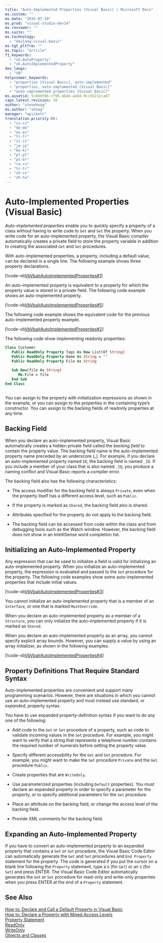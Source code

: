 ```yaml
---
title: "Auto-Implemented Properties (Visual Basic) | Microsoft Docs"
ms.custom: ""
ms.date: "2015-07-20"
ms.prod: "visual-studio-dev14"
ms.reviewer: ""
ms.suite: ""
ms.technology: 
  - "devlang-visual-basic"
ms.tgt_pltfrm: ""
ms.topic: "article"
f1_keywords: 
  - "vb.AutoProperty"
  - "vb.AutoImplementedProperty"
dev_langs: 
  - "VB"
helpviewer_keywords: 
  - "properties [Visual Basic], auto-implemented"
  - "properties, auto-implemented [Visual Basic]"
  - "auto-implemented properties [Visual Basic]"
ms.assetid: 5c669f0b-cf95-4b4e-ae84-9cc55212ca87
caps.latest.revision: 20
author: "stevehoag"
ms.author: "shoag"
manager: "wpickett"
translation.priority.ht: 
  - "cs-cz"
  - "de-de"
  - "es-es"
  - "fr-fr"
  - "it-it"
  - "ja-jp"
  - "ko-kr"
  - "pl-pl"
  - "pt-br"
  - "ru-ru"
  - "tr-tr"
  - "zh-cn"
  - "zh-tw"
---
```

# Auto-Implemented Properties (Visual Basic)
*Auto-implemented properties* enable you to quickly specify a property of a class without having to write code to `Get` and `Set` the property. When you write code for an auto-implemented property, the Visual Basic compiler automatically creates a private field to store the property variable in addition to creating the associated `Get` and `Set` procedures.  
  
 With auto-implemented properties, a property, including a default value, can be declared in a single line. The following example shows three property declarations.  
  
 [!code-vb[VbVbalrAutoImplementedProperties#1](../../../visual-basic/language-reference/procedures/codesnippet/VisualBasic/auto-implemented-properties_1.vb)]  
  
 An auto-implemented property is equivalent to a property for which the property value is stored in a private field. The following code example shows an auto-implemented property.  
  
 [!code-vb[VbVbalrAutoImplementedProperties#5](../../../visual-basic/language-reference/procedures/codesnippet/VisualBasic/auto-implemented-properties_2.vb)]  
  
 The following code example shows the equivalent code for the previous auto-implemented property example.  
  
 [!code-vb[VbVbalrAutoImplementedProperties#2](../../../visual-basic/language-reference/procedures/codesnippet/VisualBasic/auto-implemented-properties_3.vb)]  
  
 The following code show implementing readonly properties:  
  
```vb  
Class Customer  
   Public ReadOnly Property Tags As New List(Of String)  
   Public ReadOnly Property Name As String = ""  
   Public ReadOnly Property File As String  
  
   Sub New(file As String)  
      Me.File = file  
   End Sub  
End Class  
  
```  
  
 You can assign to the property with initialization expressions as shown in the example, or you can assign to the properties in the containing type’s constructor.  You can assign to the backing fields of readonly properties at any time.  
  
## Backing Field  
 When you declare an auto-implemented property, Visual Basic automatically creates a hidden private field called the *backing field* to contain the property value. The backing field name is the auto-implemented property name preceded by an underscore (_). For example, if you declare an auto-implemented property named `ID`, the backing field is named `_ID`. If you include a member of your class that is also named `_ID`, you produce a naming conflict and Visual Basic reports a compiler error.  
  
 The backing field also has the following characteristics:  
  
-   The access modifier for the backing field is always `Private`, even when the property itself has a different access level, such as `Public`.  
  
-   If the property is marked as `Shared`, the backing field also is shared.  
  
-   Attributes specified for the property do not apply to the backing field.  
  
-   The backing field can be accessed from code within the class and from debugging tools such as the Watch window. However, the backing field does not show in an IntelliSense word completion list.  
  
## Initializing an Auto-Implemented Property  
 Any expression that can be used to initialize a field is valid for initializing an auto-implemented property. When you initialize an auto-implemented property, the expression is evaluated and passed to the `Set` procedure for the property. The following code examples show some auto-implemented properties that include initial values.  
  
 [!code-vb[VbVbalrAutoImplementedProperties#3](../../../visual-basic/language-reference/procedures/codesnippet/VisualBasic/auto-implemented-properties_4.vb)]  
  
 You cannot initialize an auto-implemented property that is a member of an `Interface`, or one that is marked `MustOverride`.  
  
 When you declare an auto-implemented property as a member of a `Structure`, you can only initialize the auto-implemented property if it is marked as `Shared`.  
  
 When you declare an auto-implemented property as an array, you cannot specify explicit array bounds. However, you can supply a value by using an array initializer, as shown in the following examples.  
  
 [!code-vb[VbVbalrAutoImplementedProperties#4](../../../visual-basic/language-reference/procedures/codesnippet/VisualBasic/auto-implemented-properties_5.vb)]  
  
## Property Definitions That Require Standard Syntax  
 Auto-implemented properties are convenient and support many programming scenarios. However, there are situations in which you cannot use an auto-implemented property and must instead use standard, or *expanded*, property syntax.  
  
 You have to use expanded property-definition syntax if you want to do any one of the following:  
  
-   Add code to the `Get` or `Set` procedure of a property, such as code to validate incoming values in the `Set` procedure. For example, you might want to verify that a string that represents a telephone number contains the required number of numerals before setting the property value.  
  
-   Specify different accessibility for the `Get` and `Set` procedure. For example, you might want to make the `Set` procedure `Private` and the `Get` procedure `Public`.  
  
-   Create properties that are `WriteOnly`.  
  
-   Use parameterized properties (including `Default` properties). You must declare an expanded property in order to specify a parameter for the property, or to specify additional parameters for the `Set` procedure.  
  
-   Place an attribute on the backing field, or change the access level of the backing field.  
  
-   Provide XML comments for the backing field.  
  
## Expanding an Auto-Implemented Property  
 If you have to convert an auto-implemented property to an expanded property that contains a `Get` or `Set` procedure, the Visual Basic Code Editor can automatically generate the `Get` and `Set` procedures and `End Property` statement for the property. The code is generated if you put the cursor on a blank line following the `Property` statement, type a `G` (for `Get`) or an `S` (for `Set`) and press ENTER. The Visual Basic Code Editor automatically generates the `Get` or `Set` procedure for read-only and write-only properties when you press ENTER at the end of a `Property` statement.  
  
## See Also  
 [How to: Declare and Call a Default Property in Visual Basic](../../../visual-basic/language-reference/procedures/how-to-declare-and-call-a-default-property-in-visual-basic.md)   
 [How to: Declare a Property with Mixed Access Levels](../../../visual-basic/language-reference/procedures/how-to-declare-a-property-with-mixed-access-levels.md)   
 [Property Statement](../../../visual-basic/language-reference/statements/property-statement.md)   
 [ReadOnly](../../../visual-basic/language-reference/modifiers/readonly.md)   
 [WriteOnly](../../../visual-basic/language-reference/modifiers/writeonly.md)   
 [Objects and Classes](../../../visual-basic/programming-guide/language-features/objects-and-classes/index.md)